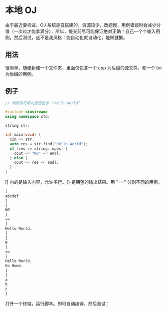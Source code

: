 # 本地 OJ

由于最近要机试，OJ 系统是自搭建的，资源较少，改题慢，用例错误时会减少分值（一次过才能拿满分），所以，提交前尽可能保证绝对正确！自己一个个输入用例，然后测试，这不是我风格！能自动化就自动化，能懒就懒。

## 用法

很简单，随便新建一个文件夹，里面仅包含一个.cpp 为后缀的源文件，和一个.txt 为后缀的用例。

## 例子

```cpp
// 判断字符串内是否包含 “Hello World”

#include <iostream>
using namespace std;

string str;

int main(void) {
  cin >> str;
  auto res = str.find("Hello World");
  if (res == string::npos) {
    cout << "NO" << endl;
  } else {
    cout << res << endl;
  }
}
```

[] 内的是输入内容，允许多行。{} 是期望的输出结果。用 "==" 分割不同的用例。

```txt
[
abcdef
]
{
NO
}
==
[
Hello World.
]
{
0
}
==
[
Hello World.
Go Home.
]
{
a
b
c
}
```

打开一个终端，运行脚本。即可自动编译，然后测试：
